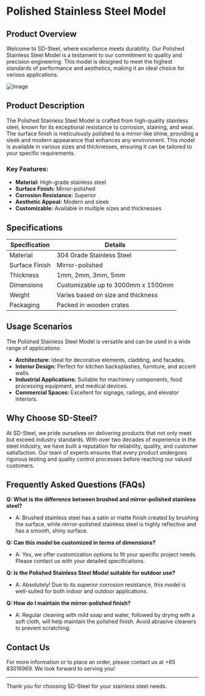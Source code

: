 # Polished Stainless Steel Model

## Product Overview

Welcome to SD-Steel, where excellence meets durability. Our Polished Stainless Steel Model is a testament to our commitment to quality and precision engineering. This model is designed to meet the highest standards of performance and aesthetics, making it an ideal choice for various applications.

![Image](https://github.com/user-attachments/assets/2567258e-e124-4816-932d-1809bd27ef0b)

## Product Description

The Polished Stainless Steel Model is crafted from high-quality stainless steel, known for its exceptional resistance to corrosion, staining, and wear. The surface finish is meticulously polished to a mirror-like shine, providing a sleek and modern appearance that enhances any environment. This model is available in various sizes and thicknesses, ensuring it can be tailored to your specific requirements.

### Key Features:
- **Material:** High-grade stainless steel
- **Surface Finish:** Mirror-polished
- **Corrosion Resistance:** Superior
- **Aesthetic Appeal:** Modern and sleek
- **Customizable:** Available in multiple sizes and thicknesses

## Specifications

| Specification | Details |
|---------------|---------|
| Material      | 304 Grade Stainless Steel |
| Surface Finish| Mirror-polished |
| Thickness     | 1mm, 2mm, 3mm, 5mm |
| Dimensions    | Customizable up to 3000mm x 1500mm |
| Weight        | Varies based on size and thickness |
| Packaging     | Packed in wooden crates |

## Usage Scenarios

The Polished Stainless Steel Model is versatile and can be used in a wide range of applications:

- **Architecture:** Ideal for decorative elements, cladding, and facades.
- **Interior Design:** Perfect for kitchen backsplashes, furniture, and accent walls.
- **Industrial Applications:** Suitable for machinery components, food processing equipment, and medical devices.
- **Commercial Spaces:** Excellent for signage, railings, and elevator interiors.

## Why Choose SD-Steel?

At SD-Steel, we pride ourselves on delivering products that not only meet but exceed industry standards. With over two decades of experience in the steel industry, we have built a reputation for reliability, quality, and customer satisfaction. Our team of experts ensures that every product undergoes rigorous testing and quality control processes before reaching our valued customers.

## Frequently Asked Questions (FAQs)

**Q: What is the difference between brushed and mirror-polished stainless steel?**
- A: Brushed stainless steel has a satin or matte finish created by brushing the surface, while mirror-polished stainless steel is highly reflective and has a smooth, shiny surface.

**Q: Can this model be customized in terms of dimensions?**
- A: Yes, we offer customization options to fit your specific project needs. Please contact us with your detailed specifications.

**Q: Is the Polished Stainless Steel Model suitable for outdoor use?**
- A: Absolutely! Due to its superior corrosion resistance, this model is well-suited for both indoor and outdoor applications.

**Q: How do I maintain the mirror-polished finish?**
- A: Regular cleaning with mild soap and water, followed by drying with a soft cloth, will help maintain the polished finish. Avoid abrasive cleaners to prevent scratching.

## Contact Us

For more information or to place an order, please contact us at +65 83016969. We look forward to serving you!

---

Thank you for choosing SD-Steel for your stainless steel needs.